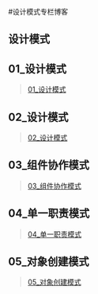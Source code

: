 #设计模式专栏博客

## 设计模式 

## 01_设计模式
> [01_设计模式](01_设计模式.md)


## 02_设计模式
> [02_设计模式](02_设计模式.md)

## 03_组件协作模式
> [03_组件协作模式](03_组件协作模式.md)

## 04_单一职责模式
> [04_单一职责模式](04_单一职责模式)

## 05_对象创建模式
> [05_对象创建模式](05_对象创建模式.md)
  
  
 
 
